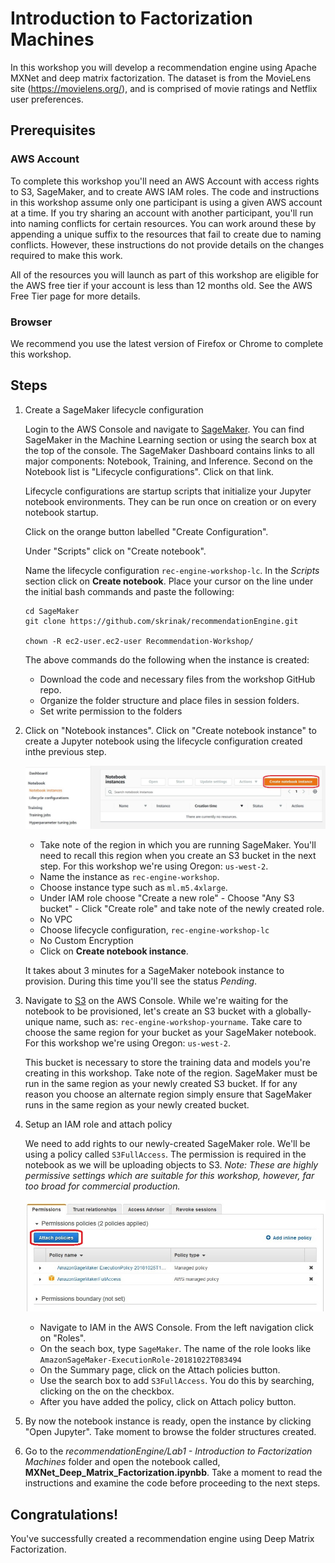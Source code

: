 # Introduction to Factorization Machines

In this workshop you will develop a recommendation engine using Apache MXNet and deep matrix factorization. The dataset is from the MovieLens site (https://movielens.org/), and is comprised of movie ratings and Netflix user preferences. 

## Prerequisites
### AWS Account

To complete this workshop you'll need an AWS Account with access rights to S3, SageMaker, and to create AWS IAM roles. The code and instructions in this workshop assume only one participant is using a given AWS account at a time. If you try sharing an account with another participant, you'll run into naming conflicts for certain resources. You can work around these by appending a unique suffix to the resources that fail to create due to naming conflicts. However, these instructions do not provide details on the changes required to make this work.

All of the resources you will launch as part of this workshop are eligible for the AWS free tier if your account is less than 12 months old. See the AWS Free Tier page for more details.

### Browser

We recommend you use the latest version of Firefox or Chrome to complete this workshop.

## Steps

1. Create a SageMaker lifecycle configuration

    Login to the AWS Console and navigate to [SageMaker](https://console.aws.amazon.com/sagemaker/). You can find SageMaker in the Machine Learning section or using the search box at the top of the console. The SageMaker Dashboard contains links to all major components: Notebook, Training, and Inference. Second on the Notebook list is "Lifecycle configurations". Click on that link.

    Lifecycle configurations are startup scripts that initialize your Jupyter notebook environments. They can be run once on creation or on every notebook startup.

    Click on the orange button labelled "Create Configuration".

    Under "Scripts" click on "Create notebook".

    Name the lifecycle configuration ```rec-engine-workshop-lc```. In the *Scripts* section click on **Create notebook**. Place your cursor on the line under the initial bash commands and paste the following:

    ```
    cd SageMaker
    git clone https://github.com/skrinak/recommendationEngine.git
 
    chown -R ec2-user.ec2-user Recommendation-Workshop/
    ```

    The above commands do the following when the instance is created:
    - Download the code and necessary files from the workshop GitHub repo.
    - Organize the folder structure and place files in session folders.
    - Set write permission to the folders

1. Click on "Notebook instances". Click on "Create notebook instance" to create a Jupyter notebook using the lifecycle configuration created inthe previous step.

    ![Notebook Instance](images/notebook-instance.jpg)

    - Take note of the region in which you are running SageMaker. You'll need to recall this region when you create an S3 bucket in the next step. For this workshop we're using Oregon: ```us-west-2```.
    - Name the instance as ```rec-engine-workshop```.
    - Choose instance type such as ```ml.m5.4xlarge```.
    - Under IAM role choose "Create a new role"
            - Choose "Any S3 bucket"
            - Click "Create role" and take note of the newly created role.
    - No VPC
    - Choose lifecycle configuration, ```rec-engine-workshop-lc```
    - No Custom Encryption
    - Click on **Create notebook instance**.

    It takes about 3 minutes for a SageMaker notebook instance to provision. During this time you'll see the status *Pending*.

1. Navigate to [S3](https://console.aws.amazon.com/s3) on the AWS Console. While we're waiting for the notebook to be provisioned, let's create an S3 bucket with a globally-unique name, such as: ```rec-engine-workshop-yourname```. Take care to choose the same region for your bucket as your SageMaker notebook. For this workshop we're using Oregon: ```us-west-2```.

    This bucket is necessary to store the training data and models you're creating in this workshop. Take note of the region. SageMaker must be run in the same region as your newly created S3 bucket. If for any reason you choose an alternate region simply ensure that SageMaker runs in the same region as your newly created bucket.

1. Setup an IAM role and attach policy

    We need to add rights to our newly-created SageMaker role.  We'll be using a policy called ```S3FullAccess```. The permission is required in the notebook as we will be uploading objects to S3. *Note: These are highly permissive settings which are suitable for this workshop, however, far too broad for commercial production.*

    ![SageMaker IAM](images/sagemaker-iam.jpg)

    - Navigate to IAM in the AWS Console. From the left navigation click on "Roles".
    - On the seach box, type ```SageMaker```. The name of the role looks like ```AmazonSageMaker-ExecutionRole-20181022T083494```
    - On the Summary page, click on the Attach policies button.
    - Use the search box to add ```S3FullAccess```. You do this by searching, clicking on the on the checkbox. 
    - After you have added the policy, click on Attach policy button.

1. By now the
 notebook instance is ready, open the instance by clicking "Open Jupyter". Take moment to browse the folder structures created.

 1. Go to the *recommendationEngine/Lab1 - Introduction to Factorization Machines* folder and open the notebook called, **MXNet_Deep_Matrix_Factorization.ipynbb**. Take a moment to read the instructions and examine the code before proceeding to the next steps.

 ## Congratulations!

You've successfully created a recommendation engine using Deep Matrix Factorization. 
